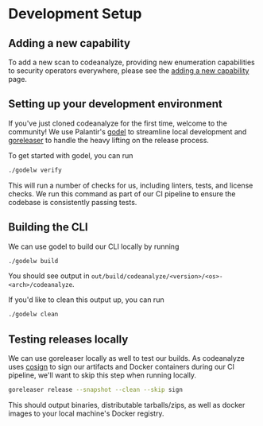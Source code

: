 # Development Setup

## Adding a new capability

To add a new scan to codeanalyze, providing new enumeration capabilities to security operators everywhere, please see the [adding a new capability](./adding.md) page.

## Setting up your development environment

If you've just cloned codeanalyze for the first time, welcome to the community! We use Palantir's [godel](https://github.com/palantir/godel) to streamline local development and [goreleaser](https://goreleaser.com/) to handle the heavy lifting on the release process.

To get started with godel, you can run

```bash
./godelw verify
```

This will run a number of checks for us, including linters, tests, and license checks. We run this command as part of our CI pipeline to ensure the codebase is consistently passing tests.

## Building the CLI

We can use godel to build our CLI locally by running

```bash
./godelw build
```

You should see output in `out/build/codeanalyze/<version>/<os>-<arch>/codeanalyze`.

If you'd like to clean this output up, you can run

```bash
./godelw clean
```

## Testing releases locally

We can use goreleaser locally as well to test our builds. As codeanalyze uses [cosign](https://github.com/sigstore/cosign) to sign our artifacts and Docker containers during our CI pipeline, we'll want to skip this step when running locally.

```bash
goreleaser release --snapshot --clean --skip sign
```

This should output binaries, distributable tarballs/zips, as well as docker images to your local machine's Docker registry.
